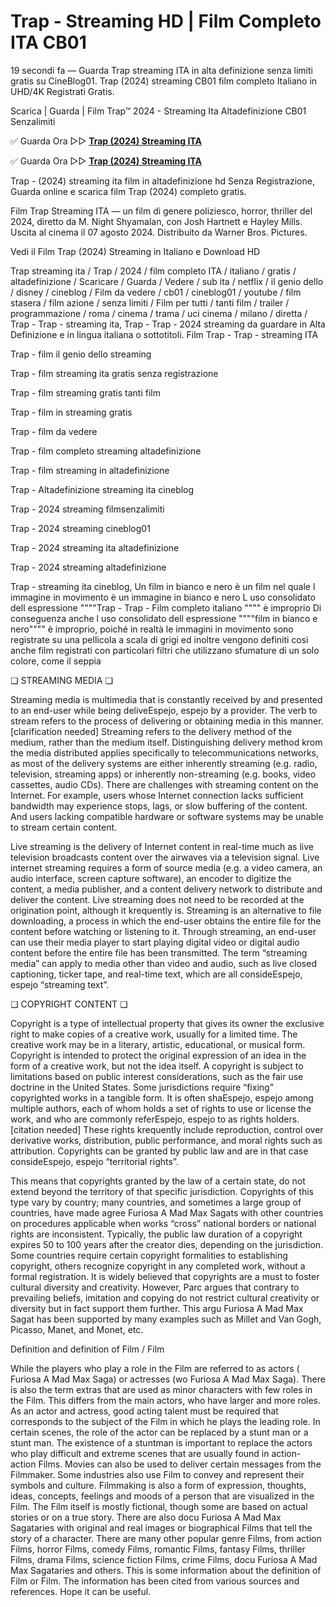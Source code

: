 # Trap - Streaming HD | Film Completo ITA CB01

19 secondi fa — Guarda Trap streaming ITA in alta definizione senza limiti gratis su CineBlog01. Trap (2024) streaming CB01 film completo Italiano in UHD/4K Registrati Gratis.

Scarica | Guarda | Film Trap™ 2024 - Streaming Ita Altadefinizione CB01 Senzalimiti

✅ Guarda Ora ▷▷ **[Trap (2024) Streaming ITA](https://popcorn-tv.online/it/movie/1032823/trap)**

✅ Guarda Ora ▷▷ **[Trap (2024) Streaming ITA](https://popcorn-tv.online/it/movie/1032823/trap)**

Trap - (2024) streaming ita film in altadefinizione hd Senza Registrazione, Guarda online e scarica film Trap (2024) completo gratis.

Film Trap Streaming ITA — un film di genere poliziesco, horror, thriller del 2024, diretto da M. Night Shyamalan, con Josh Hartnett e Hayley Mills. Uscita al cinema il 07 agosto 2024. Distribuito da Warner Bros. Pictures.

Vedi il Film Trap (2024) Streaming in Italiano e Download HD

Trap streaming ita / Trap / 2024 / film completo ITA / italiano / gratis / altadefinizione / Scaricare / Guarda / Vedere / sub ita / netflix / il genio dello / disney / cineblog / Film da vedere / cb01 / cineblog01 / youtube / film stasera / film azione / senza limiti / Film per tutti / tanti film / trailer / programmazione / roma / cinema / trama / uci cinema / milano / diretta / Trap - Trap - streaming ita, Trap - Trap - 2024 streaming da guardare in Alta Definizione e in lingua italiana o sottotitoli. Film Trap - Trap - streaming ITA

Trap - film il genio dello streaming

Trap - film streaming ita gratis senza registrazione

Trap - film streaming gratis tanti film

Trap - film in streaming gratis

Trap - film da vedere

Trap - film completo streaming altadefinizione

Trap - film streaming in altadefinizione

Trap - Altadefinizione streaming ita cineblog

Trap - 2024 streaming filmsenzalimiti

Trap - 2024 streaming cineblog01

Trap - 2024 streaming ita altadefinizione

Trap - 2024 streaming altadefinizione

Trap - streaming ita cineblog, Un film in bianco e nero è un film nel quale l immagine in movimento è un immagine in bianco e nero L uso consolidato dell espressione """"Trap - Trap - Film completo italiano """" è improprio Di conseguenza anche l uso consolidato dell espressione """"film in bianco e nero"""" è improprio, poiché in realtà le immagini in movimento sono registrate su una pellicola a scala di grigi ed inoltre vengono definiti così anche film registrati con particolari filtri che utilizzano sfumature di un solo colore, come il seppia

❏ STREAMING MEDIA ❏

Streaming media is multimedia that is constantly received by and presented to an end-user while being deliveEspejo, espejo by a provider. The verb to stream refers to the process of delivering or obtaining media in this manner.[clarification needed] Streaming refers to the delivery method of the medium, rather than the medium itself. Distinguishing delivery method krom the media distributed applies specifically to telecommunications networks, as most of the delivery systems are either inherently streaming (e.g. radio, television, streaming apps) or inherently non-streaming (e.g. books, video cassettes, audio CDs). There are challenges with streaming content on the Internet. For example, users whose Internet connection lacks sufficient bandwidth may experience stops, lags, or slow buffering of the content. And users lacking compatible hardware or software systems may be unable to stream certain content.

Live streaming is the delivery of Internet content in real-time much as live television broadcasts content over the airwaves via a television signal. Live internet streaming requires a form of source media (e.g. a video camera, an audio interface, screen capture software), an encoder to digitize the content, a media publisher, and a content delivery network to distribute and deliver the content. Live streaming does not need to be recorded at the origination point, although it krequently is. Streaming is an alternative to file downloading, a process in which the end-user obtains the entire file for the content before watching or listening to it. Through streaming, an end-user can use their media player to start playing digital video or digital audio content before the entire file has been transmitted. The term “streaming media” can apply to media other than video and audio, such as live closed captioning, ticker tape, and real-time text, which are all consideEspejo, espejo “streaming text”.

❏ COPYRIGHT CONTENT ❏

Copyright is a type of intellectual property that gives its owner the exclusive right to make copies of a creative work, usually for a limited time. The creative work may be in a literary, artistic, educational, or musical form. Copyright is intended to protect the original expression of an idea in the form of a creative work, but not the idea itself. A copyright is subject to limitations based on public interest considerations, such as the fair use doctrine in the United States. Some jurisdictions require “fixing” copyrighted works in a tangible form. It is often shaEspejo, espejo among multiple authors, each of whom holds a set of rights to use or license the work, and who are commonly referEspejo, espejo to as rights holders.[citation needed] These rights krequently include reproduction, control over derivative works, distribution, public performance, and moral rights such as attribution. Copyrights can be granted by public law and are in that case consideEspejo, espejo “territorial rights”.

This means that copyrights granted by the law of a certain state, do not extend beyond the territory of that specific jurisdiction. Copyrights of this type vary by country; many countries, and sometimes a large group of countries, have made agree Furiosa A Mad Max Sagats with other countries on procedures applicable when works “cross” national borders or national rights are inconsistent. Typically, the public law duration of a copyright expires 50 to 100 years after the creator dies, depending on the jurisdiction. Some countries require certain copyright formalities to establishing copyright, others recognize copyright in any completed work, without a formal registration. It is widely believed that copyrights are a must to foster cultural diversity and creativity. However, Parc argues that contrary to prevailing beliefs, imitation and copying do not restrict cultural creativity or diversity but in fact support them further. This argu Furiosa A Mad Max Sagat has been supported by many examples such as Millet and Van Gogh, Picasso, Manet, and Monet, etc.

Definition and definition of Film / Film

While the players who play a role in the Film are referred to as actors ( Furiosa A Mad Max Saga) or actresses (wo Furiosa A Mad Max Saga). There is also the term extras that are used as minor characters with few roles in the Film. This differs from the main actors, who have larger and more roles. As an actor and actress, good acting talent must be required that corresponds to the subject of the Film in which he plays the leading role. In certain scenes, the role of the actor can be replaced by a stunt man or a stunt man. The existence of a stuntman is important to replace the actors who play difficult and extreme scenes that are usually found in action-action Films. Movies can also be used to deliver certain messages from the Filmmaker. Some industries also use Film to convey and represent their symbols and culture. Filmmaking is also a form of expression, thoughts, ideas, concepts, feelings and moods of a person that are visualized in the Film. The Film itself is mostly fictional, though some are based on actual stories or on a true story. There are also docu Furiosa A Mad Max Sagataries with original and real images or biographical Films that tell the story of a character. There are many other popular genre Films, from action Films, horror Films, comedy Films, romantic Films, fantasy Films, thriller Films, drama Films, science fiction Films, crime Films, docu Furiosa A Mad Max Sagataries and others. This is some information about the definition of Film or Film. The information has been cited from various sources and references. Hope it can be useful.
